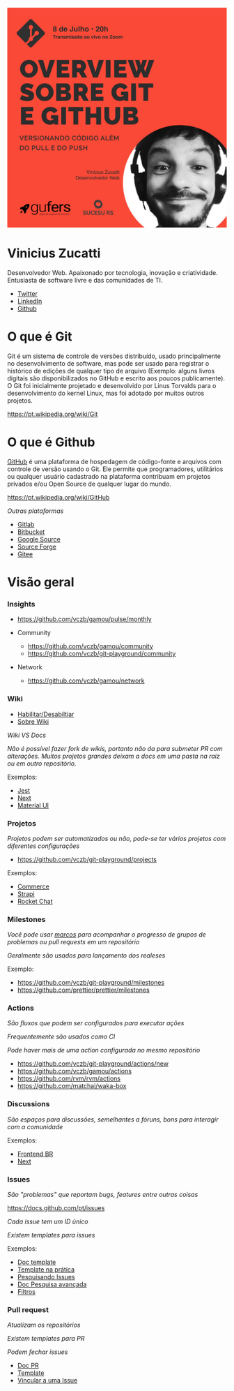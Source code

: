 ![Vinicius Zucatti](./img.jpg)

# Vinicius Zucatti

Desenvolvedor Web. Apaixonado por tecnologia, inovação e criatividade. Entusiasta de software livre e das comunidades de TI.

- [Twitter](https://twitter.com/viniciuszucatti)
- [LinkedIn](https://www.linkedin.com/in/viniciuszucatti/)
- [Github](https://github.com/vczb)

# O que é Git

Git é um sistema de controle de versões distribuído, usado principalmente no desenvolvimento de software, mas pode ser usado para registrar o histórico de edições de qualquer tipo de arquivo (Exemplo: alguns livros digitais são disponibilizados no GitHub e escrito aos poucos publicamente). O Git foi inicialmente projetado e desenvolvido por Linus Torvalds para o desenvolvimento do kernel Linux, mas foi adotado por muitos outros projetos.

https://pt.wikipedia.org/wiki/Git

# O que é Github

[GitHub](https://github.com/) é uma plataforma de hospedagem de código-fonte e arquivos com controle de versão usando o Git. Ele permite que programadores, utilitários ou qualquer usuário cadastrado na plataforma contribuam em projetos privados e/ou Open Source de qualquer lugar do mundo. 

https://pt.wikipedia.org/wiki/GitHub

_Outras plataformas_

- [Gitlab](https://about.gitlab.com/)
- [Bitbucket](https://bitbucket.org/)
- [Google Source](https://cloud.google.com/source-repositories/?hl=pt-BR)
- [Source Forge](https://sourceforge.net/)
- [Gitee](https://gitee.com/)


# Visão geral

### Insights

- https://github.com/vczb/gamou/pulse/monthly

- Community
    - https://github.com/vczb/gamou/community
    - https://github.com/vczb/git-playground/community
- Network
    - https://github.com/vczb/gamou/network

### Wiki


- [Habilitar/Desabiltiar](https://github.com/vczb/gamou/settings)
- [Sobre Wiki](https://docs.github.com/pt/communities/documenting-your-project-with-wikis/about-wikis)

_Wiki VS Docs_

_Não é possível fazer fork de wikis, portanto não da para submeter PR com alterações.
Muitos projetos grandes deixam a docs em uma pasta na raiz ou em outro repositório._

Exemplos:

- [Jest](https://github.com/facebook/jest)
- [Next](https://github.com/vercel/next.js)
- [Material UI](https://github.com/mui-org/material-ui)


### Projetos

_Projetos podem ser automatizados ou não, pode-se ter vários projetos com diferentes configurações_

- https://github.com/vczb/git-playground/projects

Exemplos: 

- [Commerce](https://github.com/vercel/commerce/projects/1)
- [Strapi](https://github.com/strapi/strapi/projects)
- [Rocket Chat](https://github.com/RocketChat/Rocket.Chat/projects)

### Milestones

_Você pode usar [marcos](https://docs.github.com/pt/issues/using-labels-and-milestones-to-track-work/about-milestones) para acompanhar o progresso de grupos de problemas ou pull requests em um repositório_

_Geralmente são usados para lançamento dos realeses_

Exemplo: 

- https://github.com/vczb/git-playground/milestones
- https://github.com/prettier/prettier/milestones

### Actions

_São fluxos que podem ser configurados para executar ações_

_Frequentemente são usados como CI_ 

_Pode haver mais de uma action configurada no mesmo repositório_

- https://github.com/vczb/git-playground/actions/new
- https://github.com/vczb/gamou/actions
- https://github.com/rvm/rvm/actions
- https://github.com/matchai/waka-box

### Discussions

_São espaços para discussões, semelhantes a fóruns, bons para interagir com a comunidade_

Exemplos: 

- [Frontend BR](https://github.com/frontendbr/forum/discussions)
- [Next](https://github.com/vercel/next.js/discussions)

### Issues

_São "problemas" que reportam bugs, features entre outras coisas_

https://docs.github.com/pt/issues

_Cada issue tem um ID único_

_Existem templates para issues_

Exemplos: 

 - [Doc template](https://docs.github.com/pt/communities/using-templates-to-encourage-useful-issues-and-pull-requests/manually-creating-a-single-issue-template-for-your-repository)
 - [Template na prática](.github/pull_request_template.md)
 - [Pesquisando Issues](https://github.com/issues?q=is%3Aissue+is%3Aopen+label%3A%22good+first+issue%22+)
 - [Doc Pesquisa avançada](https://docs.github.com/pt/github/searching-for-information-on-github/searching-on-github/searching-issues-and-pull-requests)
- [Filtros](https://github.com/spree/spree/issues)

### Pull request

_Atualizam os repositórios_

_Existem templates para PR_

_Podem fechar issues_

- [Doc PR](https://docs.github.com/pt/github/collaborating-with-pull-requests/proposing-changes-to-your-work-with-pull-requests/about-pull-requests)
- [Template](.github/pull_request_template.md)
- [Vincular a uma Issue](https://docs.github.com/pt/issues/tracking-your-work-with-issues/creating-issues/linking-a-pull-request-to-an-issue)